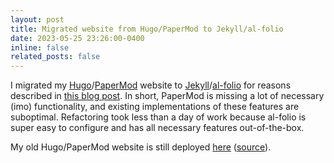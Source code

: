 ```yaml
---
layout: post
title: Migrated website from Hugo/PaperMod to Jekyll/al-folio
date: 2023-05-25 23:26:00-0400
inline: false
related_posts: false
---
```


I migrated my [Hugo](https://gohugo.io)/[PaperMod](https://github.com/adityatelange/hugo-PaperMod) website to [Jekyll](https://jekyllrb.com)/[al-folio](https://github.com/alshedivat/al-folio) for reasons described in [this blog post](/blog/2023/papermod). In short, PaperMod is missing a lot of necessary (imo) functionality, and existing implementations of these features are suboptimal. Refactoring took less than a day of work because al-folio is super easy to configure and has all necessary features out-of-the-box.

My old Hugo/PaperMod website is still deployed [here](https://cheerful-mousse-b9d87b.netlify.app/teaching/) ([source](https://github.com/jesse-wei/jessewei.dev-PaperMod)).
